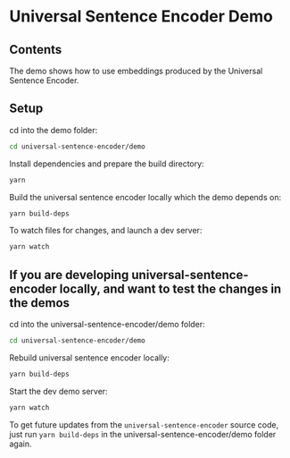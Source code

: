 # Universal Sentence Encoder Demo

## Contents

The demo shows how to use embeddings produced by the Universal Sentence Encoder.

## Setup

cd into the demo folder:

```sh
cd universal-sentence-encoder/demo
```

Install dependencies and prepare the build directory:

```sh
yarn
```

Build the universal sentence encoder locally which the demo depends on:

```sh
yarn build-deps
```

To watch files for changes, and launch a dev server:

```sh
yarn watch
```

## If you are developing universal-sentence-encoder locally, and want to test the changes in the demos

cd into the universal-sentence-encoder/demo folder:
```sh
cd universal-sentence-encoder/demo
```

Rebuild universal sentence encoder locally:
```sh
yarn build-deps
```

Start the dev demo server:
```sh
yarn watch
```

To get future updates from the `universal-sentence-encoder` source code,
just run `yarn build-deps` in the universal-sentence-encoder/demo folder again.

